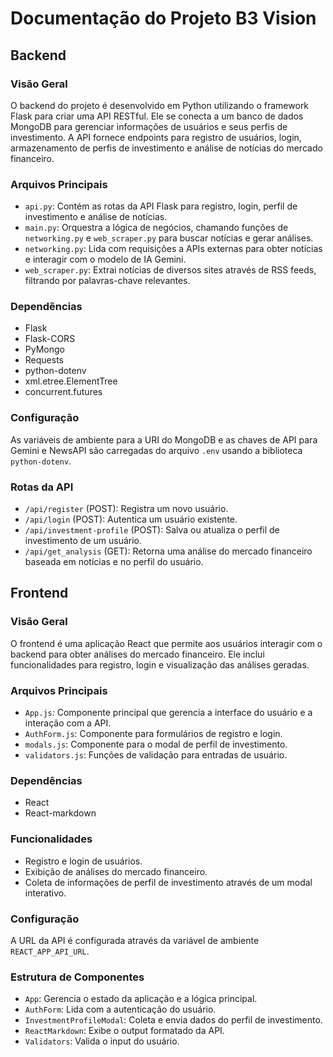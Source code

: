 # Documentação do Projeto B3 Vision

## Backend

### Visão Geral

O backend do projeto é desenvolvido em Python utilizando o framework Flask para criar uma API RESTful. Ele se conecta a um banco de dados MongoDB para gerenciar informações de usuários e seus perfis de investimento. A API fornece endpoints para registro de usuários, login, armazenamento de perfis de investimento e análise de notícias do mercado financeiro.

### Arquivos Principais

* `api.py`: Contém as rotas da API Flask para registro, login, perfil de investimento e análise de notícias.
* `main.py`: Orquestra a lógica de negócios, chamando funções de `networking.py` e `web_scraper.py` para buscar notícias e gerar análises.
* `networking.py`: Lida com requisições a APIs externas para obter notícias e interagir com o modelo de IA Gemini.
* `web_scraper.py`: Extrai notícias de diversos sites através de RSS feeds, filtrando por palavras-chave relevantes.

### Dependências

* Flask
* Flask-CORS
* PyMongo
* Requests
* python-dotenv
* xml.etree.ElementTree
* concurrent.futures

### Configuração

As variáveis de ambiente para a URI do MongoDB e as chaves de API para Gemini e NewsAPI são carregadas do arquivo `.env` usando a biblioteca `python-dotenv`.

### Rotas da API

* `/api/register` (POST): Registra um novo usuário.
* `/api/login` (POST): Autentica um usuário existente.
* `/api/investment-profile` (POST): Salva ou atualiza o perfil de investimento de um usuário.
* `/api/get_analysis` (GET): Retorna uma análise do mercado financeiro baseada em notícias e no perfil do usuário.

## Frontend

### Visão Geral

O frontend é uma aplicação React que permite aos usuários interagir com o backend para obter análises do mercado financeiro. Ele inclui funcionalidades para registro, login e visualização das análises geradas.

### Arquivos Principais

* `App.js`: Componente principal que gerencia a interface do usuário e a interação com a API.
* `AuthForm.js`: Componente para formulários de registro e login.
* `modals.js`: Componente para o modal de perfil de investimento.
* `validators.js`: Funções de validação para entradas de usuário.

### Dependências

* React
* React-markdown

### Funcionalidades

* Registro e login de usuários.
* Exibição de análises do mercado financeiro.
* Coleta de informações de perfil de investimento através de um modal interativo.

### Configuração

A URL da API é configurada através da variável de ambiente `REACT_APP_API_URL`.

### Estrutura de Componentes

* `App`: Gerencia o estado da aplicação e a lógica principal.
* `AuthForm`: Lida com a autenticação do usuário.
* `InvestmentProfileModal`: Coleta e envia dados do perfil de investimento.
* `ReactMarkdown`: Exibe o output formatado da API.
* `Validators`: Valida o input do usuário.
